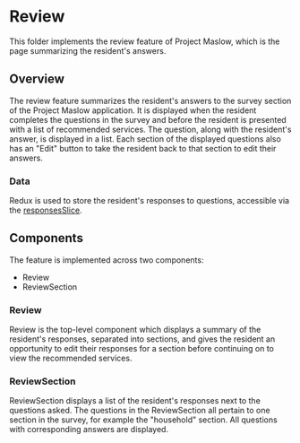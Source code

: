 # Review

This folder implements the review feature of Project Maslow, which is the page
summarizing the resident's answers.

## Overview

The review feature summarizes the resident's answers to the survey section of
the Project Maslow application. It is displayed when the resident completes the
questions in the survey and before the resident is presented with a list of
recommended services. The question, along with the resident's answer, is
displayed in a list. Each section of the displayed questions also has an "Edit"
button to take the resident back to that section to edit their answers.

### Data

Redux is used to store the resident's responses to questions, accessible via the
[responsesSlice](slices/responsesSlice.js).

## Components

The feature is implemented across two components:

- Review
- ReviewSection

### Review

Review is the top-level component which displays a summary of the resident's
responses, separated into sections, and gives the resident an opportunity to
edit their responses for a section before continuing on to view the recommended
services.

### ReviewSection

ReviewSection displays a list of the resident's responses next to the questions
asked. The questions in the ReviewSection all pertain to one section in the
survey, for example the "household" section. All questions with corresponding
answers are displayed.
